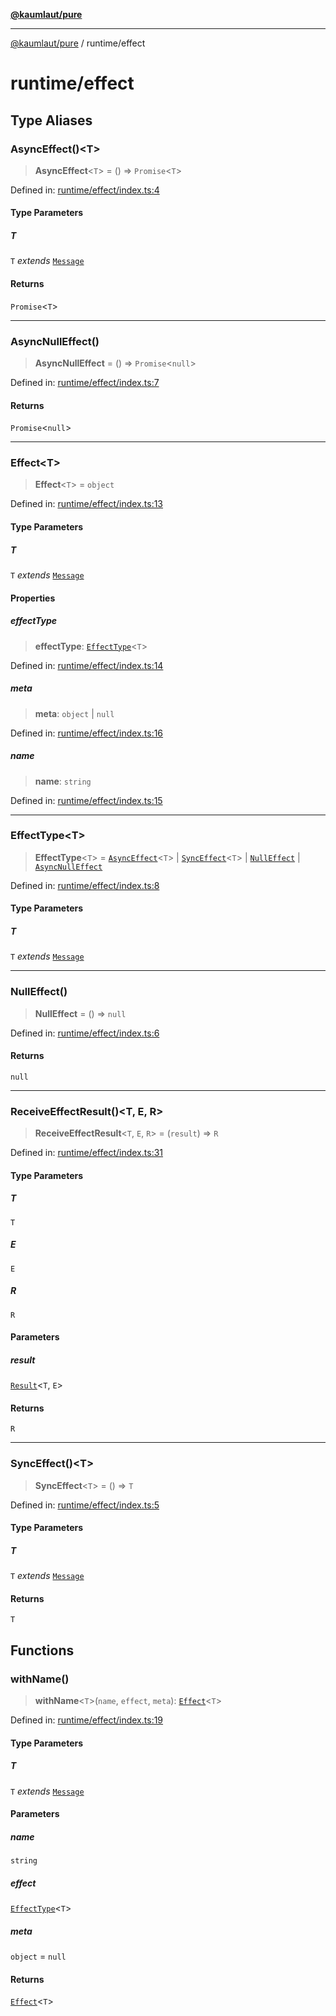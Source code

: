 [**@kaumlaut/pure**](../README.md)

---

[@kaumlaut/pure](../README.md) / runtime/effect

# runtime/effect

## Type Aliases

### AsyncEffect()\<T\>

> **AsyncEffect**\<`T`\> = () => `Promise`\<`T`\>

Defined in: [runtime/effect/index.ts:4](https://github.com/maxkaemmerer/pure/blob/a1d533c4766b15195374078ded24658dff94d286/src/runtime/effect/index.ts#L4)

#### Type Parameters

##### T

`T` _extends_ [`Message`](../runtime.md#message)

#### Returns

`Promise`\<`T`\>

---

### AsyncNullEffect()

> **AsyncNullEffect** = () => `Promise`\<`null`\>

Defined in: [runtime/effect/index.ts:7](https://github.com/maxkaemmerer/pure/blob/a1d533c4766b15195374078ded24658dff94d286/src/runtime/effect/index.ts#L7)

#### Returns

`Promise`\<`null`\>

---

### Effect\<T\>

> **Effect**\<`T`\> = `object`

Defined in: [runtime/effect/index.ts:13](https://github.com/maxkaemmerer/pure/blob/a1d533c4766b15195374078ded24658dff94d286/src/runtime/effect/index.ts#L13)

#### Type Parameters

##### T

`T` _extends_ [`Message`](../runtime.md#message)

#### Properties

##### effectType

> **effectType**: [`EffectType`](#effecttype-1)\<`T`\>

Defined in: [runtime/effect/index.ts:14](https://github.com/maxkaemmerer/pure/blob/a1d533c4766b15195374078ded24658dff94d286/src/runtime/effect/index.ts#L14)

##### meta

> **meta**: `object` \| `null`

Defined in: [runtime/effect/index.ts:16](https://github.com/maxkaemmerer/pure/blob/a1d533c4766b15195374078ded24658dff94d286/src/runtime/effect/index.ts#L16)

##### name

> **name**: `string`

Defined in: [runtime/effect/index.ts:15](https://github.com/maxkaemmerer/pure/blob/a1d533c4766b15195374078ded24658dff94d286/src/runtime/effect/index.ts#L15)

---

### EffectType\<T\>

> **EffectType**\<`T`\> = [`AsyncEffect`](#asynceffect)\<`T`\> \| [`SyncEffect`](#synceffect)\<`T`\> \| [`NullEffect`](#nulleffect) \| [`AsyncNullEffect`](#asyncnulleffect)

Defined in: [runtime/effect/index.ts:8](https://github.com/maxkaemmerer/pure/blob/a1d533c4766b15195374078ded24658dff94d286/src/runtime/effect/index.ts#L8)

#### Type Parameters

##### T

`T` _extends_ [`Message`](../runtime.md#message)

---

### NullEffect()

> **NullEffect** = () => `null`

Defined in: [runtime/effect/index.ts:6](https://github.com/maxkaemmerer/pure/blob/a1d533c4766b15195374078ded24658dff94d286/src/runtime/effect/index.ts#L6)

#### Returns

`null`

---

### ReceiveEffectResult()\<T, E, R\>

> **ReceiveEffectResult**\<`T`, `E`, `R`\> = (`result`) => `R`

Defined in: [runtime/effect/index.ts:31](https://github.com/maxkaemmerer/pure/blob/a1d533c4766b15195374078ded24658dff94d286/src/runtime/effect/index.ts#L31)

#### Type Parameters

##### T

`T`

##### E

`E`

##### R

`R`

#### Parameters

##### result

[`Result`](../result.md#result)\<`T`, `E`\>

#### Returns

`R`

---

### SyncEffect()\<T\>

> **SyncEffect**\<`T`\> = () => `T`

Defined in: [runtime/effect/index.ts:5](https://github.com/maxkaemmerer/pure/blob/a1d533c4766b15195374078ded24658dff94d286/src/runtime/effect/index.ts#L5)

#### Type Parameters

##### T

`T` _extends_ [`Message`](../runtime.md#message)

#### Returns

`T`

## Functions

### withName()

> **withName**\<`T`\>(`name`, `effect`, `meta`): [`Effect`](#effect)\<`T`\>

Defined in: [runtime/effect/index.ts:19](https://github.com/maxkaemmerer/pure/blob/a1d533c4766b15195374078ded24658dff94d286/src/runtime/effect/index.ts#L19)

#### Type Parameters

##### T

`T` _extends_ [`Message`](../runtime.md#message)

#### Parameters

##### name

`string`

##### effect

[`EffectType`](#effecttype-1)\<`T`\>

##### meta

`object` = `null`

#### Returns

[`Effect`](#effect)\<`T`\>
